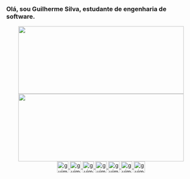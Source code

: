 ### Olá, sou Guilherme Silva, estudante de engenharia de software.

<div align="center">
  <a href="https://github.com/guime33">
  <img height="180em" width="440px" src="https://github-readme-stats.vercel.app/api?username=guime33&show_icons=true&theme=dark&include_all_commits=true&count_private=true"/>
  <img height="180em" width="440px" src="https://github-readme-stats.vercel.app/api/top-langs/?username=guime33&layout=compact&langs_count=7&theme=dark"/>
</div>
  <div align="center">
    <img align="center" alt="guime33-HTML" height="30"  src="https://img.shields.io/badge/-HTML5-333333?style=flat&logo=HTML5">
    <img align="center" alt="guime33-CSS" height="30"  src="https://img.shields.io/badge/-CSS-333333?style=flat&logo=CSS3&logoColor=1572B6">
    <img align="center" alt="guime33-Js" height="30"  src="https://img.shields.io/badge/-JavaScript-333333?style=flat&logo=javascript">
    <img align="center" alt="guime33-git" height="30"  src="https://img.shields.io/badge/-Git-333333?style=flat&logo=git">
    <img align="center" alt="guime33-github" height="30"  src="https://img.shields.io/badge/-GitHub-333333?style=flat&logo=github">
    <img align="center" alt="guime33-vs" height="30"  src="https://img.shields.io/badge/-Visual%20Studio%20Code-333333?style=flat&logo=visual-studio-code&logoColor=007ACC">
    <img align="center" alt="guime33-figma" height="30"  src="https://img.shields.io/badge/-Figma-333333?style=flat&logo=figma&logoColor=007ACC)">
  </div>
